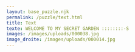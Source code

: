 ```yaml
---
layout: base_puzzle.njk
permalink: /puzzle/text.html
title: Text
texte: WELCOME TO MY SECRET GARDEN ::::::::-S
images: /images/uploads/000038.jpg
image_droite: /images/uploads/000014.jpg
---
```

